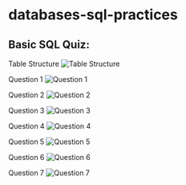 # databases-sql-practices

## Basic SQL Quiz:

Table Structure
![Table Structure](./quiz_data/basic/quiz_basic_0.jpg)

Question 1
![Question 1](./quiz_data/basic/quiz_basic_1.jpg)

Question 2
![Question 2](./quiz_data/basic/quiz_basic_2.jpg)

Question 3
![Question 3](./quiz_data/basic/quiz_basic_3.jpg)

Question 4
![Question 4](./quiz_data/basic/quiz_basic_4.jpg)

Question 5
![Question 5](./quiz_data/basic/quiz_basic_5.jpg)

Question 6
![Question 6](./quiz_data/basic/quiz_basic_6.jpg)

Question 7
![Question 7](./quiz_data/basic/quiz_basic_7.jpg)